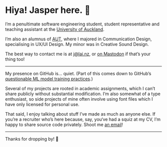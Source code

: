 # Hiya! Jasper here. 👋

I’m a penultimate software engineering student, student representative and teaching assistant at the [University of Auckland](https://www.auckland.ac.nz).

I’m also an alumnus of [AUT](https://www.aut.ac.nz), where I majored in Communication Design, specialising in UX/UI Design. My minor was in Creative Sound Design.

The best way to contact me is at [&#106;&#64;&#108;&#97;&#105;&#46;&#110;&#122;](&#109;&#97;&#73;&#108;&#116;&#111;&#58;&#106;&#64;&#108;&#97;&#105;&#46;&#110;&#122;), or [on Mastodon](https://mastodon.online/@jasperlai) if that’s your thing too!

***

My presence on GitHub is… quiet. (Part of this comes down to GitHub’s [questionable ML model training practices](https://llmlitigation.com).)

Several of my projects are rooted in academic assignments, which I can’t share publicly without substantial modification. I’m also somewhat of a type enthusiast, so side projects of mine often involve using font files which I have only licensed for personal use.

That said, I enjoy talking about stuff I’ve made as much as anyone else. If you’re a recruiter who’s here because, say, you‘ve had a squiz at my CV, I’m happy to share source code privately. Shoot me [an email](&#109;&#97;&#73;&#108;&#116;&#111;&#58;&#106;&#64;&#108;&#97;&#105;&#46;&#110;&#122;)!

***

Thanks for dropping by! 🥳
